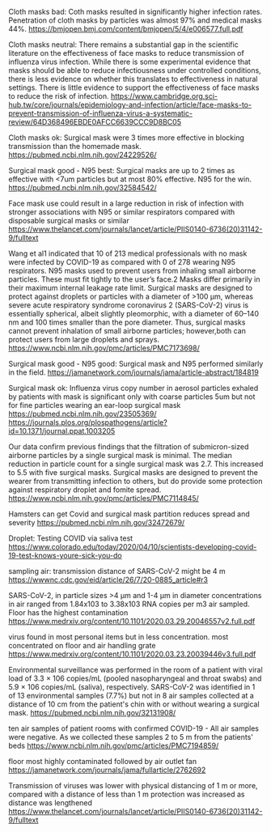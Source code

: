Cloth masks bad:
Coth masks resulted in significantly higher infection rates. Penetration of cloth masks by particles was almost 97% 
and medical masks 44%.
https://bmjopen.bmj.com/content/bmjopen/5/4/e006577.full.pdf

Cloth masks neutral:
There remains a substantial gap in the scientific literature on the 
effectiveness of face masks to reduce transmission of influenza virus 
infection. While there is some experimental evidence that masks
should be able to reduce infectiousness under controlled conditions, 
there is less evidence on whether this translates to effectiveness 
in natural settings. There is little evidence to support the effectiveness of
face masks to reduce the risk of infection.
https://www.cambridge.org.sci-hub.tw/core/journals/epidemiology-and-infection/article/face-masks-to-prevent-transmission-of-influenza-virus-a-systematic-review/64D368496EBDE0AFCC6639CCC9D8BC05

Cloth masks ok:
Surgical mask were 3 times more effective in blocking transmission than the 
homemade mask.
https://pubmed.ncbi.nlm.nih.gov/24229526/

Surgical mask good - N95 best:
Surgical masks are up to 2 times as effective with <7um particles but at most
80% effective. N95 for the win.
https://pubmed.ncbi.nlm.nih.gov/32584542/

Face mask use could result in a large reduction in risk of infection with stronger associations with N95 or similar respirators compared with disposable surgical masks or similar
https://www.thelancet.com/journals/lancet/article/PIIS0140-6736(20)31142-9/fulltext

Wang et al1 indicated that 10 of 213 medical professionals with no mask were infected by COVID-19 as compared with 0 of 278 wearing N95 respirators.
N95 masks used to prevent users from inhaling small airborne particles. These must fit tightly to the user’s face.2 Masks differ primarily in their maximum internal leakage rate limit. Surgical masks are designed to protect against droplets or particles with a diameter of >100 μm, whereas severe acute respiratory syndrome coronavirus 2 (SARS-CoV-2) virus is essentially spherical, albeit slightly pleomorphic, with a diameter of 60–140 nm and 100 times smaller than the pore diameter. Thus, surgical masks cannot prevent inhalation of small airborne particles; however,both can protect users from large droplets and sprays.
https://www.ncbi.nlm.nih.gov/pmc/articles/PMC7173698/


Surgical mask good - N95 good:
Surgical mask and N95 performed similarly in the field.
https://jamanetwork.com/journals/jama/article-abstract/184819

Surgical mask ok:
Influenza virus copy number in aerosol particles exhaled by patients with
mask is significant only with coarse particles 5um but not for fine 
particles wearing an ear-loop surgical mask
https://pubmed.ncbi.nlm.nih.gov/23505369/
https://journals.plos.org/plospathogens/article?id=10.1371/journal.ppat.1003205

Our data confirm previous findings that the filtration of submicron-sized airborne particles by a single surgical mask is minimal. 
The median reduction in particle count for a single surgical mask was 2.7. This increased to 5.5 with five surgical masks.
Surgical masks are designed to prevent the wearer from transmitting infection to others, but do provide some protection against respiratory droplet and fomite spread.
https://www.ncbi.nlm.nih.gov/pmc/articles/PMC7114845/


Hamsters can get Covid and surgical mask partition reduces spread and severity
https://pubmed.ncbi.nlm.nih.gov/32472679/

Droplet:
Testing COVID via saliva test
https://www.colorado.edu/today/2020/04/10/scientists-developing-covid-19-test-knows-youre-sick-you-do


sampling air:
transmission distance of SARS-CoV-2 might be 4 m
https://wwwnc.cdc.gov/eid/article/26/7/20-0885_article#r3

SARS-CoV-2, in particle sizes >4 µm and 1-4 µm in diameter concentrations in air ranged from 1.84x103 to 3.38x103 RNA copies per m3 air sampled.
Floor has the highest contamination 
https://www.medrxiv.org/content/10.1101/2020.03.29.20046557v2.full.pdf

virus found in most personal items but in less concentration. most concentrated on floor and air handling grate
https://www.medrxiv.org/content/10.1101/2020.03.23.20039446v3.full.pdf

Environmental surveillance was performed in the room of a patient with viral load of 3.3 × 106 copies/mL (pooled nasopharyngeal and throat swabs) and 5.9 × 106 copies/mL (saliva), respectively. SARS-CoV-2 was identified in 1 of 13 environmental samples (7.7%) but not in 8 air samples collected at a distance of 10 cm from the patient's chin with or without wearing a surgical mask.
https://pubmed.ncbi.nlm.nih.gov/32131908/

ten air samples of patient rooms with confirmed COVID-19 - All air samples were negative. As we collected these samples 2 to 5 m from the patients' beds
https://www.ncbi.nlm.nih.gov/pmc/articles/PMC7194859/

floor most highly contaminated followed by air outlet fan
https://jamanetwork.com/journals/jama/fullarticle/2762692

Transmission of viruses was lower with physical distancing of 1 m or more, compared with a distance of less than 1 m
protection was increased as distance was lengthened
https://www.thelancet.com/journals/lancet/article/PIIS0140-6736(20)31142-9/fulltext
